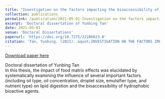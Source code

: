 ```yaml
---
title: "Investigation on the factors impacting the bioaccessibility of oil-soluble vitamins: food matrix effects"
collection: publications
permalink: /publication/2021-05-01-Investigation on the factors impacting the bioaccessibility of oil-soluble vitamins food matrix effects
excerpt: 'Doctoral dissertation of Yunbing Tan'
date: 2021-05-01
venue: 'Doctoral Dissertations'
paperurl: 'https://doi.org/10.7275/22286623.0'
citation: 'Tan, Yunbing. (2021). &quot;INVESTIGATION ON THE FACTORS IMPACTING THE BIOACCESSIBILITY OF OIL-SOLUBLE VITAMINS: FOOD MATRIX EFFECTS.&quot;  <i>Doctoral Dissertations</i>. 2226.'
---
```


<a href='https://doi.org/10.7275/22286623.0'>Download paper here</a>

Doctoral dissertation of Yunbing Tan
<br />
In this thesis, the impact of food matrix effects was elucidated by systematically examining the influence of several important factors (including oil type, oil concentration, droplet size, emulsifier type, and nutrient type) on lipid digestion and the bioaccessibility of hydrophobic bioactive agents.

